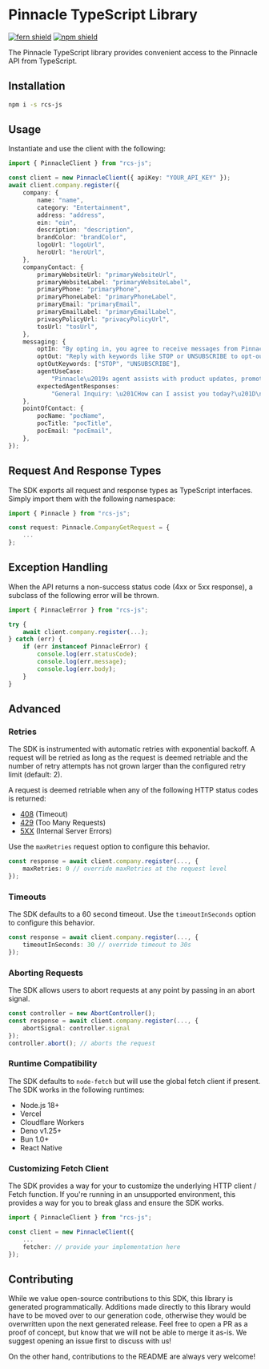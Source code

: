 # Pinnacle TypeScript Library

[![fern shield](https://img.shields.io/badge/%F0%9F%8C%BF-Built%20with%20Fern-brightgreen)](https://buildwithfern.com?utm_source=github&utm_medium=github&utm_campaign=readme&utm_source=https%3A%2F%2Fgithub.com%2Fpinnacle-dev%2Frcs-js)
[![npm shield](https://img.shields.io/npm/v/rcs-js)](https://www.npmjs.com/package/rcs-js)

The Pinnacle TypeScript library provides convenient access to the Pinnacle API from TypeScript.

## Installation

```sh
npm i -s rcs-js
```

## Usage

Instantiate and use the client with the following:

```typescript
import { PinnacleClient } from "rcs-js";

const client = new PinnacleClient({ apiKey: "YOUR_API_KEY" });
await client.company.register({
    company: {
        name: "name",
        category: "Entertainment",
        address: "address",
        ein: "ein",
        description: "description",
        brandColor: "brandColor",
        logoUrl: "logoUrl",
        heroUrl: "heroUrl",
    },
    companyContact: {
        primaryWebsiteUrl: "primaryWebsiteUrl",
        primaryWebsiteLabel: "primaryWebsiteLabel",
        primaryPhone: "primaryPhone",
        primaryPhoneLabel: "primaryPhoneLabel",
        primaryEmail: "primaryEmail",
        primaryEmailLabel: "primaryEmailLabel",
        privacyPolicyUrl: "privacyPolicyUrl",
        tosUrl: "tosUrl",
    },
    messaging: {
        optIn: "By opting in, you agree to receive messages from Pinnacle, including updates and promotions. Reply \u201CSTOP\u201D to unsubscribe. Standard message and data rates may apply.",
        optOut: "Reply with keywords like STOP or UNSUBSCRIBE to opt-out. A confirmation message will be sent, and no further messages will be received unless you re-subscribe.",
        optOutKeywords: ["STOP", "UNSUBSCRIBE"],
        agentUseCase:
            "Pinnacle\u2019s agent assists with product updates, promotions, order tracking, and support. It answers FAQs, provides order updates, and helps with opt-in/out processes. Escalates to live support when needed.",
        expectedAgentResponses:
            "General Inquiry: \u201CHow can I assist you today?\u201D\nOrder Status: \u201CProvide your order number.\u201D\nOpt-In: \u201CYou\u2019re now subscribed!\u201D\nOpt-Out: \u201CYou have unsubscribed.\u201D\nEscalation: \u201CConnecting to a live agent.\u201D    \n",
    },
    pointOfContact: {
        pocName: "pocName",
        pocTitle: "pocTitle",
        pocEmail: "pocEmail",
    },
});
```

## Request And Response Types

The SDK exports all request and response types as TypeScript interfaces. Simply import them with the
following namespace:

```typescript
import { Pinnacle } from "rcs-js";

const request: Pinnacle.CompanyGetRequest = {
    ...
};
```

## Exception Handling

When the API returns a non-success status code (4xx or 5xx response), a subclass of the following error
will be thrown.

```typescript
import { PinnacleError } from "rcs-js";

try {
    await client.company.register(...);
} catch (err) {
    if (err instanceof PinnacleError) {
        console.log(err.statusCode);
        console.log(err.message);
        console.log(err.body);
    }
}
```

## Advanced

### Retries

The SDK is instrumented with automatic retries with exponential backoff. A request will be retried as long
as the request is deemed retriable and the number of retry attempts has not grown larger than the configured
retry limit (default: 2).

A request is deemed retriable when any of the following HTTP status codes is returned:

-   [408](https://developer.mozilla.org/en-US/docs/Web/HTTP/Status/408) (Timeout)
-   [429](https://developer.mozilla.org/en-US/docs/Web/HTTP/Status/429) (Too Many Requests)
-   [5XX](https://developer.mozilla.org/en-US/docs/Web/HTTP/Status/500) (Internal Server Errors)

Use the `maxRetries` request option to configure this behavior.

```typescript
const response = await client.company.register(..., {
    maxRetries: 0 // override maxRetries at the request level
});
```

### Timeouts

The SDK defaults to a 60 second timeout. Use the `timeoutInSeconds` option to configure this behavior.

```typescript
const response = await client.company.register(..., {
    timeoutInSeconds: 30 // override timeout to 30s
});
```

### Aborting Requests

The SDK allows users to abort requests at any point by passing in an abort signal.

```typescript
const controller = new AbortController();
const response = await client.company.register(..., {
    abortSignal: controller.signal
});
controller.abort(); // aborts the request
```

### Runtime Compatibility

The SDK defaults to `node-fetch` but will use the global fetch client if present. The SDK works in the following
runtimes:

-   Node.js 18+
-   Vercel
-   Cloudflare Workers
-   Deno v1.25+
-   Bun 1.0+
-   React Native

### Customizing Fetch Client

The SDK provides a way for your to customize the underlying HTTP client / Fetch function. If you're running in an
unsupported environment, this provides a way for you to break glass and ensure the SDK works.

```typescript
import { PinnacleClient } from "rcs-js";

const client = new PinnacleClient({
    ...
    fetcher: // provide your implementation here
});
```

## Contributing

While we value open-source contributions to this SDK, this library is generated programmatically.
Additions made directly to this library would have to be moved over to our generation code,
otherwise they would be overwritten upon the next generated release. Feel free to open a PR as
a proof of concept, but know that we will not be able to merge it as-is. We suggest opening
an issue first to discuss with us!

On the other hand, contributions to the README are always very welcome!
